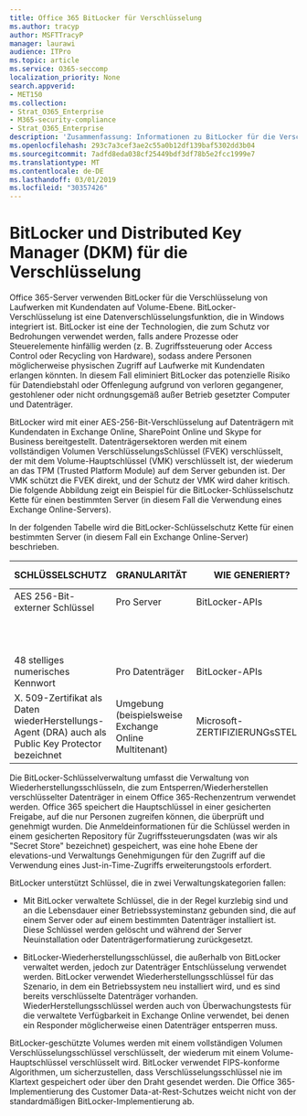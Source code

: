 ```yaml
---
title: Office 365 BitLocker für Verschlüsselung
ms.author: tracyp
author: MSFTTracyP
manager: laurawi
audience: ITPro
ms.topic: article
ms.service: O365-seccomp
localization_priority: None
search.appverid:
- MET150
ms.collection:
- Strat_O365_Enterprise
- M365-security-compliance
- Strat_O365_Enterprise
description: 'Zusammenfassung: Informationen zu BitLocker für die Verschlüsselung in der Cloud.'
ms.openlocfilehash: 293c7a3cef3ae2c55a0b12df139baf5302dd3b04
ms.sourcegitcommit: 7adfd8eda038cf25449bdf3df78b5e2fcc1999e7
ms.translationtype: MT
ms.contentlocale: de-DE
ms.lasthandoff: 03/01/2019
ms.locfileid: "30357426"
---
```

# <a name="bitlocker-and-distributed-key-manager-dkm-for-encryption"></a>BitLocker und Distributed Key Manager (DKM) für die Verschlüsselung

Office 365-Server verwenden BitLocker für die Verschlüsselung von Laufwerken mit Kundendaten auf Volume-Ebene. BitLocker-Verschlüsselung ist eine Datenverschlüsselungsfunktion, die in Windows integriert ist. BitLocker ist eine der Technologien, die zum Schutz vor Bedrohungen verwendet werden, falls andere Prozesse oder Steuerelemente hinfällig werden (z. B. Zugriffssteuerung oder Access Control oder Recycling von Hardware), sodass andere Personen möglicherweise physischen Zugriff auf Laufwerke mit Kundendaten erlangen könnten. In diesem Fall eliminiert BitLocker das potenzielle Risiko für Datendiebstahl oder Offenlegung aufgrund von verloren gegangener, gestohlener oder nicht ordnungsgemäß außer Betrieb gesetzter Computer und Datenträger.

BitLocker wird mit einer AES-256-Bit-Verschlüsselung auf Datenträgern mit Kundendaten in Exchange Online, SharePoint Online und Skype for Business bereitgestellt. Datenträgersektoren werden mit einem vollständigen Volumen VerschlüsselungsSchlüssel (FVEK) verschlüsselt, der mit dem Volume-Hauptschlüssel (VMK) verschlüsselt ist, der wiederum an das TPM (Trusted Platform Module) auf dem Server gebunden ist. Der VMK schützt die FVEK direkt, und der Schutz der VMK wird daher kritisch. Die folgende Abbildung zeigt ein Beispiel für die BitLocker-Schlüsselschutz Kette für einen bestimmten Server (in diesem Fall die Verwendung eines Exchange Online-Servers).

In der folgenden Tabelle wird die BitLocker-Schlüsselschutz Kette für einen bestimmten Server (in diesem Fall ein Exchange Online-Server) beschrieben.

| SCHLÜSSELSCHUTZ | GRANULARITÄT | WIE GENERIERT? | WO WIRD ES GESPEICHERT? | Schutz |
|--------------------------------------------------------------------------------|-------------------------------------------------|----------------|-------------------------|--------------------------------------------------------------------------------------------------|
| AES 256-Bit-externer Schlüssel | Pro Server | BitLocker-APIs | TPM oder Secret Safe | Lockbox/Zugriffssteuerung |
|  |  |  | Post Fach Server Registrierung | TPM verschlüsselt |
| 48 stelliges numerisches Kennwort | Pro Datenträger | BitLocker-APIs | Active Directory | Lockbox/Zugriffssteuerung |
| X. 509-Zertifikat als Daten wiederHerstellungs-Agent (DRA) auch als Public Key Protector bezeichnet | Umgebung (beispielsweise Exchange Online Multitenant) | Microsoft-ZERTIFIZIERUNGsSTELLE | Buildsystem | Kein Benutzer hat das vollständige Kennwort für den privaten Schlüssel. Das Kennwort ist unter physischer Schutz. |


Die BitLocker-Schlüsselverwaltung umfasst die Verwaltung von Wiederherstellungsschlüsseln, die zum Entsperren/Wiederherstellen verschlüsselter Datenträger in einem Office 365-Rechenzentrum verwendet werden. Office 365 speichert die Hauptschlüssel in einer gesicherten Freigabe, auf die nur Personen zugreifen können, die überprüft und genehmigt wurden. Die Anmeldeinformationen für die Schlüssel werden in einem gesicherten Repository für Zugriffssteuerungsdaten (was wir als "Secret Store" bezeichnet) gespeichert, was eine hohe Ebene der elevations-und Verwaltungs Genehmigungen für den Zugriff auf die Verwendung eines Just-in-Time-Zugriffs erweiterungstools erfordert.

BitLocker unterstützt Schlüssel, die in zwei Verwaltungskategorien fallen:

- Mit BitLocker verwaltete Schlüssel, die in der Regel kurzlebig sind und an die Lebensdauer einer Betriebssysteminstanz gebunden sind, die auf einem Server oder auf einem bestimmten Datenträger installiert ist. Diese Schlüssel werden gelöscht und während der Server Neuinstallation oder Datenträgerformatierung zurückgesetzt.

- BitLocker-Wiederherstellungsschlüssel, die außerhalb von BitLocker verwaltet werden, jedoch zur Datenträger Entschlüsselung verwendet werden. BitLocker verwendet Wiederherstellungsschlüssel für das Szenario, in dem ein Betriebssystem neu installiert wird, und es sind bereits verschlüsselte Datenträger vorhanden. WiederHerstellungsschlüssel werden auch von Überwachungstests für die verwaltete Verfügbarkeit in Exchange Online verwendet, bei denen ein Responder möglicherweise einen Datenträger entsperren muss.

BitLocker-geschützte Volumes werden mit einem vollständigen Volumen Verschlüsselungsschlüssel verschlüsselt, der wiederum mit einem Volume-Hauptschlüssel verschlüsselt wird. BitLocker verwendet FIPS-konforme Algorithmen, um sicherzustellen, dass Verschlüsselungsschlüssel nie im Klartext gespeichert oder über den Draht gesendet werden. Die Office 365-Implementierung des Customer Data-at-Rest-Schutzes weicht nicht von der standardmäßigen BitLocker-Implementierung ab.